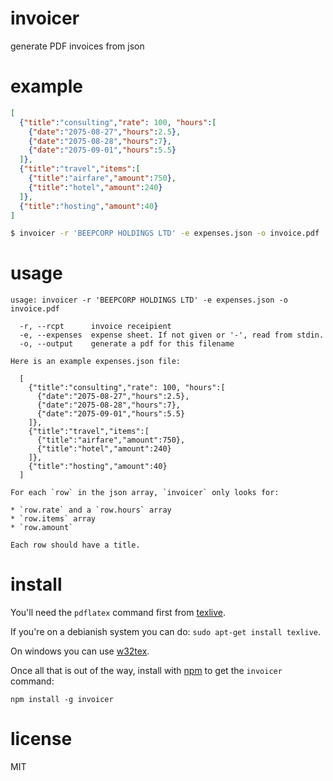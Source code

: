 # invoicer

generate PDF invoices from json

# example

``` json
[
  {"title":"consulting","rate": 100, "hours":[
    {"date":"2075-08-27","hours":2.5},
    {"date":"2075-08-28","hours":7},
    {"date":"2075-09-01","hours":5.5}
  ]},
  {"title":"travel","items":[
    {"title":"airfare","amount":750},
    {"title":"hotel","amount":240}
  ]},
  {"title":"hosting","amount":40}
]
```

``` bash
$ invoicer -r 'BEEPCORP HOLDINGS LTD' -e expenses.json -o invoice.pdf
```

# usage

```
usage: invoicer -r 'BEEPCORP HOLDINGS LTD' -e expenses.json -o invoice.pdf

  -r, --rcpt      invoice receipient
  -e, --expenses  expense sheet. If not given or '-', read from stdin.
  -o, --output    generate a pdf for this filename

Here is an example expenses.json file:

  [
    {"title":"consulting","rate": 100, "hours":[
      {"date":"2075-08-27","hours":2.5},
      {"date":"2075-08-28","hours":7},
      {"date":"2075-09-01","hours":5.5}
    ]},
    {"title":"travel","items":[
      {"title":"airfare","amount":750},
      {"title":"hotel","amount":240}
    ]},
    {"title":"hosting","amount":40}
  ]

For each `row` in the json array, `invoicer` only looks for:

* `row.rate` and a `row.hours` array
* `row.items` array
* `row.amount`

Each row should have a title.
```

# install

You'll need the `pdflatex` command first from
[texlive](http://www.tug.org/texlive/acquire-netinstall.html).

If you're on a debianish system you can do: `sudo apt-get install texlive`.

On windows you can use [w32tex](http://w32tex.org/).

Once all that is out of the way, install with [npm](https://npmjs.org) to get
the `invoicer` command:

```
npm install -g invoicer
```

# license

MIT
